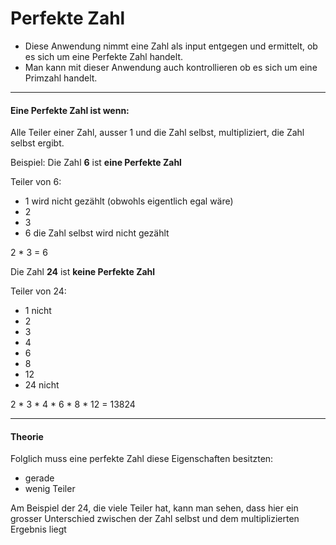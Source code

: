 # Perfekte Zahl

- Diese Anwendung nimmt eine Zahl als input entgegen und ermittelt, ob es sich um eine Perfekte Zahl handelt.
- Man kann mit dieser Anwendung auch kontrollieren ob es sich um eine Primzahl handelt.

------------------------------
#### Eine Perfekte Zahl ist wenn:

Alle Teiler einer Zahl, ausser 1 und die Zahl selbst, multipliziert, die Zahl selbst ergibt.

Beispiel:
Die Zahl <b>6</b> ist <b>eine Perfekte Zahl</b>

Teiler von 6:<br>
- 1   wird nicht gezählt (obwohls eigentlich egal wäre)
- 2 
- 3
- 6  die Zahl selbst wird nicht gezählt <br>
  
 2 * 3 = 6

Die Zahl <b>24</b> ist <b>keine Perfekte Zahl</b>

Teiler von 24:<br>
- 1 nicht
- 2
- 3
- 4
- 6
- 8
- 12
- 24 nicht <br>

2 * 3 * 4 * 6 * 8 * 12 = 13824

--------------------------------------

#### Theorie
Folglich muss eine perfekte Zahl diese Eigenschaften besitzten:

- gerade
- wenig Teiler 

Am Beispiel der 24, die viele Teiler hat, kann man sehen, dass hier ein grosser Unterschied zwischen der Zahl selbst und dem multiplizierten Ergebnis liegt 





